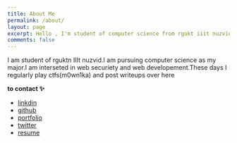 ```yaml
---
title: About Me
permalink: /about/
layout: page
excerpt: Hello , I'm student of computer science from rgukt iiit nuzvid, living in India. This blog for documentation about my programming journey, running on jekyll, hosting on github.
comments: false
---
```

I am student of rguktn IIIt nuzvid.I am pursuing computer science as my major.I am interseted in web securiety and web developement.These days I regularly play ctfs(m0wn1ka) and post writeups over here

**to contact ✨**

- [linkdin](https://www.linkedin.com/in/radha-mounika-74a5322b0)
- [github](https://github.com/m0wn1ka)
- [portfolio](https://m0wn1ka.github.io)
- [twitter](https://x.com/m0w1n1k1?t=oKGNrl_xHVvGRecRb18Ehg&s=09)
- [resume](https://drive.google.com/file/d/1eesJt4TOrk6e66QNxOsclFg2YxqoEezt/view?usp=drive_link)
